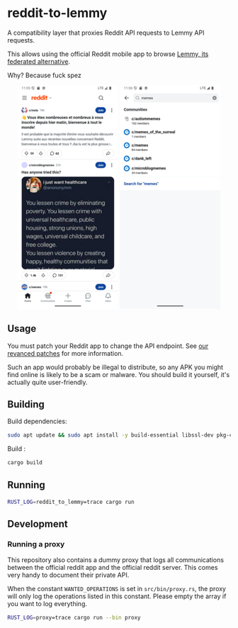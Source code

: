 # reddit-to-lemmy

A compatibility layer that proxies Reddit API requests to Lemmy API requests.

This allows using the official Reddit mobile app to browse [Lemmy, its federated alternative](https://join-lemmy.org/).

Why? Because fuck spez

<p align="center">
  <img src=".github/screenshot-home.png" alt="home feed screenshot" width="45%">
  <img src=".github/screenshot-search.png" alt="search screenshot" width="45%">
</p>

## Usage

You must patch your Reddit app to change the API endpoint. See [our revanced patches](https://github.com/Mubelotix/my-revanced-patches) for more information.

Such an app would probably be illegal to distribute, so any APK you might find online is likely to be a scam or malware. You should build it yourself, it's actually quite user-friendly.

## Building

Build dependencies:

```bash
sudo apt update && sudo apt install -y build-essential libssl-dev pkg-config
```

Build :

```bash
cargo build
```

## Running

```bash
RUST_LOG=reddit_to_lemmy=trace cargo run
```

## Development

### Running a proxy

This repository also contains a dummy proxy that logs all communications between the official reddit app and the official reddit server.
This comes very handy to document their private API.

When the constant `WANTED_OPERATIONS` is set in `src/bin/proxy.rs`, the proxy will only log the operations listed in this constant. Please empty the array if you want to log everything.

```bash
RUST_LOG=proxy=trace cargo run --bin proxy
```
